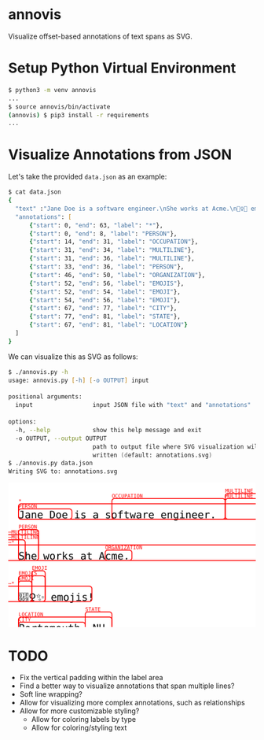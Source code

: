 # annovis
Visualize offset-based annotations of text spans as SVG.

# Setup Python Virtual Environment

```zsh
$ python3 -m venv annovis
...
$ source annovis/bin/activate
(annovis) $ pip3 install -r requirements
...
```

# Visualize Annotations from JSON

Let's take the provided `data.json` as an example:

```zsh
$ cat data.json 
{
  "text" :"Jane Doe is a software engineer.\nShe works at Acme.\n‍🧙‍♀️✨ emojis!\nPortsmouth, NH",
  "annotations": [
      {"start": 0, "end": 63, "label": "*"},
      {"start": 0, "end": 8, "label": "PERSON"},
      {"start": 14, "end": 31, "label": "OCCUPATION"},
      {"start": 31, "end": 34, "label": "MULTILINE"},
      {"start": 31, "end": 36, "label": "MULTILINE"},
      {"start": 33, "end": 36, "label": "PERSON"},
      {"start": 46, "end": 50, "label": "ORGANIZATION"},
      {"start": 52, "end": 56, "label": "EMOJIS"},
      {"start": 52, "end": 54, "label": "EMOJI"},
      {"start": 54, "end": 56, "label": "EMOJI"},
      {"start": 67, "end": 77, "label": "CITY"},
      {"start": 77, "end": 81, "label": "STATE"},
      {"start": 67, "end": 81, "label": "LOCATION"}
  ]
}
```

We can visualize this as SVG as follows:

```zsh
$ ./annovis.py -h
usage: annovis.py [-h] [-o OUTPUT] input

positional arguments:
  input                 input JSON file with "text" and "annotations"

options:
  -h, --help            show this help message and exit
  -o OUTPUT, --output OUTPUT
                        path to output file where SVG visualization will be
                        written (default: annotations.svg)
$ ./annovis.py data.json
Writing SVG to: annotations.svg
```

![annotation.svg](annotations.svg "Annotations as SVG")

# TODO
* Fix the vertical padding within the label area
* Find a better way to visualize annotations that span multiple lines?
* Soft line wrapping?
* Allow for visualizing more complex annotations, such as relationships
* Allow for more customizable styling?
  * Allow for coloring labels by type
  * Allow for coloring/styling text

